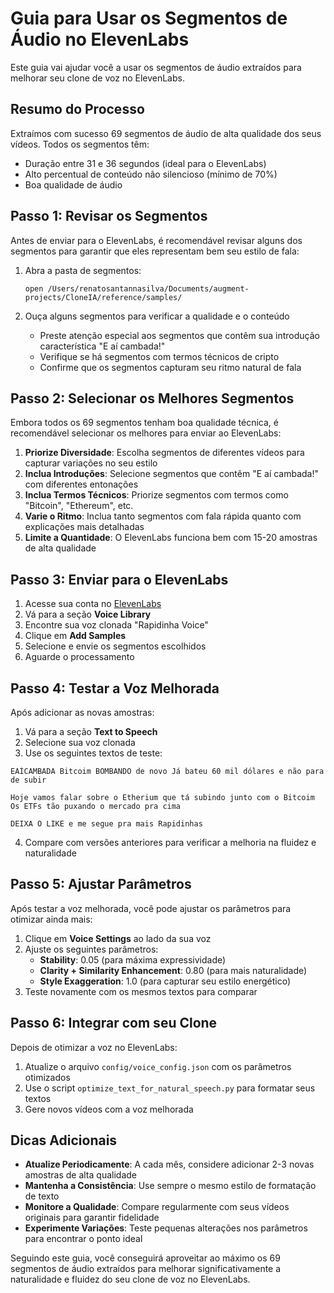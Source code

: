 # Guia para Usar os Segmentos de Áudio no ElevenLabs

Este guia vai ajudar você a usar os segmentos de áudio extraídos para melhorar seu clone de voz no ElevenLabs.

## Resumo do Processo

Extraímos com sucesso 69 segmentos de áudio de alta qualidade dos seus vídeos. Todos os segmentos têm:
- Duração entre 31 e 36 segundos (ideal para o ElevenLabs)
- Alto percentual de conteúdo não silencioso (mínimo de 70%)
- Boa qualidade de áudio

## Passo 1: Revisar os Segmentos

Antes de enviar para o ElevenLabs, é recomendável revisar alguns dos segmentos para garantir que eles representam bem seu estilo de fala:

1. Abra a pasta de segmentos:
   ```
   open /Users/renatosantannasilva/Documents/augment-projects/CloneIA/reference/samples/
   ```

2. Ouça alguns segmentos para verificar a qualidade e o conteúdo
   - Preste atenção especial aos segmentos que contêm sua introdução característica "E aí cambada!"
   - Verifique se há segmentos com termos técnicos de cripto
   - Confirme que os segmentos capturam seu ritmo natural de fala

## Passo 2: Selecionar os Melhores Segmentos

Embora todos os 69 segmentos tenham boa qualidade técnica, é recomendável selecionar os melhores para enviar ao ElevenLabs:

1. **Priorize Diversidade**: Escolha segmentos de diferentes vídeos para capturar variações no seu estilo
2. **Inclua Introduções**: Selecione segmentos que contêm "E aí cambada!" com diferentes entonações
3. **Inclua Termos Técnicos**: Priorize segmentos com termos como "Bitcoin", "Ethereum", etc.
4. **Varie o Ritmo**: Inclua tanto segmentos com fala rápida quanto com explicações mais detalhadas
5. **Limite a Quantidade**: O ElevenLabs funciona bem com 15-20 amostras de alta qualidade

## Passo 3: Enviar para o ElevenLabs

1. Acesse sua conta no [ElevenLabs](https://elevenlabs.io/)
2. Vá para a seção **Voice Library**
3. Encontre sua voz clonada "Rapidinha Voice"
4. Clique em **Add Samples**
5. Selecione e envie os segmentos escolhidos
6. Aguarde o processamento

## Passo 4: Testar a Voz Melhorada

Após adicionar as novas amostras:

1. Vá para a seção **Text to Speech**
2. Selecione sua voz clonada
3. Use os seguintes textos de teste:

```
EAÍCAMBADA Bitcoim BOMBANDO de novo Já bateu 60 mil dólares e não para de subir
```

```
Hoje vamos falar sobre o Etherium que tá subindo junto com o Bitcoim Os ETFs tão puxando o mercado pra cima
```

```
DEIXA O LIKE e me segue pra mais Rapidinhas
```

4. Compare com versões anteriores para verificar a melhoria na fluidez e naturalidade

## Passo 5: Ajustar Parâmetros

Após testar a voz melhorada, você pode ajustar os parâmetros para otimizar ainda mais:

1. Clique em **Voice Settings** ao lado da sua voz
2. Ajuste os seguintes parâmetros:
   - **Stability**: 0.05 (para máxima expressividade)
   - **Clarity + Similarity Enhancement**: 0.80 (para mais naturalidade)
   - **Style Exaggeration**: 1.0 (para capturar seu estilo energético)
3. Teste novamente com os mesmos textos para comparar

## Passo 6: Integrar com seu Clone

Depois de otimizar a voz no ElevenLabs:

1. Atualize o arquivo `config/voice_config.json` com os parâmetros otimizados
2. Use o script `optimize_text_for_natural_speech.py` para formatar seus textos
3. Gere novos vídeos com a voz melhorada

## Dicas Adicionais

- **Atualize Periodicamente**: A cada mês, considere adicionar 2-3 novas amostras de alta qualidade
- **Mantenha a Consistência**: Use sempre o mesmo estilo de formatação de texto
- **Monitore a Qualidade**: Compare regularmente com seus vídeos originais para garantir fidelidade
- **Experimente Variações**: Teste pequenas alterações nos parâmetros para encontrar o ponto ideal

Seguindo este guia, você conseguirá aproveitar ao máximo os 69 segmentos de áudio extraídos para melhorar significativamente a naturalidade e fluidez do seu clone de voz no ElevenLabs.
